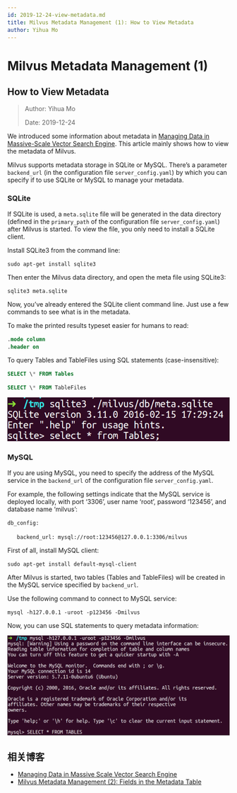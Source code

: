 ```yaml
---
id: 2019-12-24-view-metadata.md
title: Milvus Metadata Management (1): How to View Metadata
author: Yihua Mo
---
```


# Milvus Metadata Management (1)

## How to View Metadata

> Author: Yihua Mo
>
> Date: 2019-12-24

We introduced some information about metadata in [Managing Data in Massive-Scale Vector Search Engine](https://medium.com/@milvusio/managing-data-in-massive-scale-vector-search-engine-db2e8941ce2f). This article mainly shows how to view the metadata of Milvus.

Milvus supports metadata storage in SQLite or MySQL. There’s a parameter `backend_url` (in the configuration file `server_config.yaml`) by which you can specify if to use SQLite or MySQL to manage your metadata.

### SQLite

If SQLite is used, a `meta.sqlite` file will be generated in the data directory (defined in the `primary_path` of the configuration file `server_config.yaml`) after Milvus is started. To view the file, you only need to install a SQLite client.

Install SQLite3 from the command line:

```shell
sudo apt-get install sqlite3
```

Then enter the Milvus data directory, and open the meta file using SQLite3:

```shell
sqlite3 meta.sqlite
```

Now, you’ve already entered the SQLite client command line. Just use a few commands to see what is in the metadata.

To make the printed results typeset easier for humans to read:

```sql
.mode column
.header on
```

To query Tables and TableFiles using SQL statements (case-insensitive):

```sql
SELECT \* FROM Tables
```
```sql
SELECT \* FROM TableFiles
```
![sqlite3](https://raw.githubusercontent.com/milvus-io/community/master/blog/assets/metadata/sqlite3.png)

### MySQL

If you are using MySQL, you need to specify the address of the MySQL service in the `backend_url` of the configuration file `server_config.yaml`.

For example, the following settings indicate that the MySQL service is deployed locally, with port ‘3306’, user name ‘root’, password ‘123456’, and database name ‘milvus’:

```
db_config:

   backend_url: mysql://root:123456@127.0.0.1:3306/milvus
```

First of all, install MySQL client:

```shell
sudo apt-get install default-mysql-client
```

After Milvus is started, two tables (Tables and TableFiles) will be created in the MySQL service specified by `backend_url`.

Use the following command to connect to MySQL service:

```shell
mysql -h127.0.0.1 -uroot -p123456 -Dmilvus
```

Now, you can use SQL statements to query metadata information:

![mysql](https://raw.githubusercontent.com/milvus-io/community/master/blog/assets/metadata/mysql.png)

## 相关博客

- [Managing Data in Massive Scale Vector Search Engine](https://medium.com/@milvusio/managing-data-in-massive-scale-vector-search-engine-db2e8941ce2f)
- [Milvus Metadata Management (2): Fields in the Metadata Table](https://medium.com/@milvusio/milvus-metadata-management-2-fields-in-the-metadata-table-3bf0d296ca6d)

